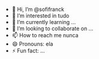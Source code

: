- 👋 Hi, I’m @sofifranck
- 👀 I’m interested in tudo
- 🌱 I’m currently learning ...
- 💞️ I’m looking to collaborate on ...
- 📫 How to reach me nunca
- 😄 Pronouns: ela
- ⚡ Fun fact: ...

<!---
sofifranck/sofifranck is a ✨ special ✨ repository because its `README.md` (this file) appears on your GitHub profile.
You can click the Preview link to take a look at your changes.
--->
